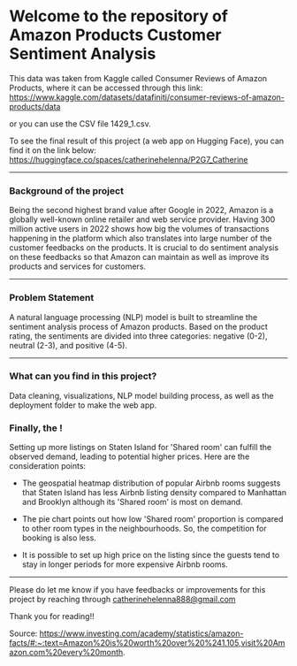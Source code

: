 # Welcome to the repository of Amazon Products Customer Sentiment Analysis

This data was taken from Kaggle called Consumer Reviews of Amazon Products, where it can be accessed through this link:
https://www.kaggle.com/datasets/datafiniti/consumer-reviews-of-amazon-products/data

or you can use the CSV file 1429_1.csv.

To see the final result of this project (a web app on Hugging Face), you can find it on the link below:
https://huggingface.co/spaces/catherinehelenna/P2G7_Catherine

----------------------------------------------------------------------------------------------------------
### Background of the project

Being the second highest brand value after Google in 2022, Amazon is a globally well-known online retailer and web service provider. Having 300 million active users in 2022 shows how big the volumes of transactions happening in the platform which also translates into large number of the customer feedbacks on the products. It is crucial to do sentiment analysis on these feedbacks so that Amazon can maintain as well as improve its products and services for customers.

----------------------------------------------------------------------------------------------------------
### Problem Statement

A natural language processing (NLP) model is built to streamline the sentiment analysis process of Amazon products. Based on the product rating, the sentiments are divided into three categories: negative (0-2), neutral (2-3), and positive (4-5).

----------------------------------------------------------------------------------------------------------
### What can you find in this project?

Data cleaning, visualizations, NLP model building process, as well as the deployment folder to make the web app.

### Finally, the !

Setting up more listings on Staten Island for 'Shared room' can fulfill the observed demand, leading to potential higher prices. Here are the consideration points:

- The geospatial heatmap distribution of popular Airbnb rooms suggests that Staten Island has less Airbnb listing density compared to Manhattan and Brooklyn although its 'Shared room' is most on demand.

- The pie chart points out how low 'Shared room' proportion is compared to other room types in the neighbourhoods. So, the competition for booking is also less.

- It is possible to set up high price on the listing since the guests tend to stay in longer periods for more expensive Airbnb rooms.

----------------------------------------------------------------------------------------------------------
Please do let me know if you have feedbacks or improvements for this project by reaching through catherinehelenna888@gmail.com

Thank you for reading!!

Source:
https://www.investing.com/academy/statistics/amazon-facts/#:~:text=Amazon%20is%20worth%20over%20%241.105,visit%20Amazon.com%20every%20month.



